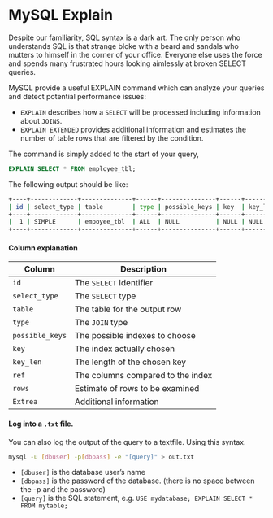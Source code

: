 MySQL Explain
=================

Despite our familiarity, SQL syntax is a dark art. The only person who understands SQL is that strange bloke with a beard and sandals who mutters to himself in the corner of your office. Everyone else uses the force and spends many frustrated hours looking aimlessly at broken SELECT queries.

MySQL provide a useful EXPLAIN command which can analyze your queries and detect potential performance issues:

- `EXPLAIN` describes how a `SELECT` will be processed including information about `JOINS`.
- `EXPLAIN EXTENDED` provides additional information and estimates the number of table rows that are filtered by the condition.

The command is simply added to the start of your query,

```sql
EXPLAIN SELECT * FROM employee_tbl;
```

The following output should be like: 

```bash 
+----+-------------+--------------+------+---------------+------+---------+------+------+-------+
| id | select_type | table        | type | possible_keys | key  | key_len | ref  | rows | Extra |
+----+-------------+--------------+------+---------------+------+---------+------+------+-------+
|  1 | SIMPLE      | empoyee_tbl  | ALL  | NULL          | NULL | NULL    | NULL |    4 |       |
+----+-------------+--------------+------+---------------+------+---------+------+------+-------+
```

#### Column explanation

| **Column**      | **Description**                   |
| --------------- | --------------------------------- |
| `id`            | The `SELECT` Identifier           |
| `select_type`   | The `SELECT` type                 |
| `table`         | The table for the output row      |
| `type`          | The `JOIN` type                   |
| `possible_keys` | The possible indexes to choose    |
| `key`           | The index actually chosen         |
| `key_len`       | The length of the chosen key      |
| `ref`           | The columns compared to the index |
| `rows`          | Estimate of rows to be examined   |
| `Extrea`        | Additional information            |

#### Log into a `.txt` file.
You can also log the output of the query to a textfile. Using this syntax. 

```bash 
mysql -u [dbuser] -p[dbpass] -e "[query]" > out.txt
```

- `[dbuser]` is the database user’s name
- `[dbpass]` is the password of the database. (there is no space between the -p and the password)
- `[query]`  is the SQL statement, e.g. `USE mydatabase; EXPLAIN SELECT * FROM mytable;`
